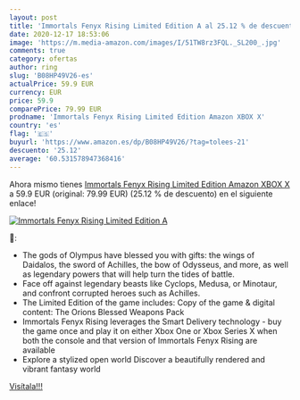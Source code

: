```yaml
---
layout: post
title: 'Immortals Fenyx Rising Limited Edition A al 25.12 % de descuento'
date: 2020-12-17 18:53:06
image: 'https://m.media-amazon.com/images/I/51TW8rz3FQL._SL200_.jpg'
comments: true
category: ofertas
author: ring
slug: 'B08HP49V26-es'
actualPrice: 59.9 EUR
currency: EUR
price: 59.9
comparePrice: 79.99 EUR
prodname: 'Immortals Fenyx Rising Limited Edition Amazon XBOX X'
country: 'es'
flag: '🇪🇸'
buyurl: 'https://www.amazon.es/dp/B08HP49V26/?tag=tolees-21'
descuento: '25.12'
average: '60.531578947368416'
---
```


Ahora mismo tienes [Immortals Fenyx Rising Limited Edition Amazon XBOX X](https://www.amazon.es/dp/B08HP49V26/?tag=tolees-21) a 59.9 EUR (original: 79.99 EUR) (25.12 %  de descuento) en el siguiente enlace!

[![Immortals Fenyx Rising Limited Edition A](https://m.media-amazon.com/images/I/51TW8rz3FQL._SL200_.jpg)](https://www.amazon.es/dp/B08HP49V26/?tag=tolees-21)

🔎:

- The gods of Olympus have blessed you with gifts: the wings of Daidalos, the sword of Achilles, the bow of Odysseus, and more, as well as legendary powers that will help turn the tides of battle.
- Face off against legendary beasts like Cyclops, Medusa, or Minotaur, and confront corrupted heroes such as Achilles.
- The Limited Edition of the game includes: Copy of the game & digital content: The Orions Blessed Weapons Pack
- Immortals Fenyx Rising leverages the Smart Delivery technology - buy the game once and play it on either Xbox One or Xbox Series X when both the console and that version of Immortals Fenyx Rising are available
- Explore a stylized open world Discover a beautifully rendered and vibrant fantasy world

[Visítala!!!](https://www.amazon.es/dp/B08HP49V26/?tag=tolees-21)
